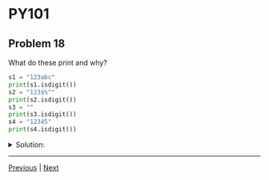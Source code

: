 # PY101
## Problem 18

What do these print and why?

```python
s1 = "123abc"
print(s1.isdigit())
s2 = "123$%^"
print(s2.isdigit())
s3 = ""
print(s3.isdigit())
s4 = "12345"
print(s4.isdigit())
```

<details>
<summary>Solution:</summary>

The output will be:
```
False
False
False
True
```

The `.isdigit()` method returns `True` if all characters in the string are digits and there is at least one character. It returns `False` for `s1` because of the alphabetic characters, `s2` because of the symbols, and `s3` because it is an empty string. It returns `True` for `s4` because all characters are digits.

</details>

---

[Previous](17.md) | [Next](19.md)